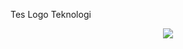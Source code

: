 Tes Logo Teknologi
<p align="center">
<img src="https://www.google.com/search?q=https://skillicons.dev/icons%3Fi%3Dhtml,css,js,git,vscode,bash" />
</p>
